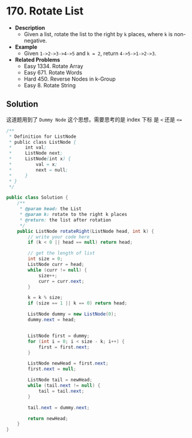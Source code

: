 # 170. Rotate List

- **Description**
    - Given a list, rotate the list to the right by `k` places, where `k` is non-negative.
- **Example**
    - Given `1->2->3->4->5` and `k = 2`, return `4->5->1->2->3`.
- **Related Problems**
    - Easy 1334. Rotate Array
    - Easy 671. Rotate Words
    - Hard 450. Reverse Nodes in k-Group
    - Easy 8. Rotate String

## Solution

这道题用到了 `Dummy Node` 这个思想，需要思考的是 index 下标 是 `<` 还是 `<=`

```java
/**
 * Definition for ListNode
 * public class ListNode {
 *     int val;
 *     ListNode next;
 *     ListNode(int x) {
 *         val = x;
 *         next = null;
 *     }
 * }
 */

public class Solution {
    /**
     * @param head: the List
     * @param k: rotate to the right k places
     * @return: the list after rotation
     */
    public ListNode rotateRight(ListNode head, int k) {
        // write your code here
        if (k < 0 || head == null) return head;

        // get the length of list
        int size = 0;
        ListNode curr = head;
        while (curr != null) {
            size++;
            curr = curr.next;
        }

        k = k % size;
        if (size == 1 || k == 0) return head;

        ListNode dummy = new ListNode(0);
        dummy.next = head;


        ListNode first = dummy;
        for (int i = 0; i < size - k; i++) {
            first = first.next;
        }

        ListNode newHead = first.next;
        first.next = null;

        ListNode tail = newHead;
        while (tail.next != null) {
            tail = tail.next;
        }

        tail.next = dummy.next;

        return newHead;
    }
}
```
